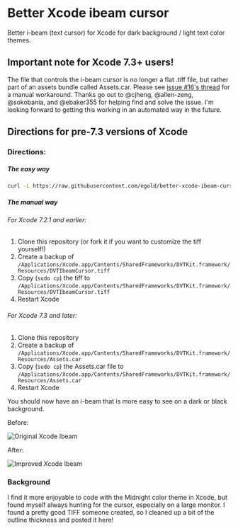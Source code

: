 Better Xcode ibeam cursor
=================

Better i-beam (text cursor) for Xcode for dark background / light text color themes.

## Important note for Xcode 7.3+ users!

The file that controls the i-beam cursor is no longer a flat .tiff file, but rather part of an assets bundle called Assets.car. Please see [issue #16's thread](https://github.com/egold/better-xcode-ibeam-cursor/issues/16) for a manual workaround. Thanks go out to @cjheng, @allen-zeng, @sokobania, and @ebaker355 for helping find and solve the issue. I'm looking forward to getting this working in an automated way in the future.


## Directions for pre-7.3 versions of Xcode

### Directions:

##### The easy way

```bash
curl -L https://raw.githubusercontent.com/egold/better-xcode-ibeam-cursor/master/install.sh | bash
```

##### The manual way

###### For Xcode 7.2.1 and earlier:

1. Clone this repository (or fork it if you want to customize the tiff yourself!)
2. Create a backup of `/Applications/Xcode.app/Contents/SharedFrameworks/DVTKit.framework/Resources/DVTIbeamCursor.tiff`
3. Copy (`sudo cp`) the tiff to `/Applications/Xcode.app/Contents/SharedFrameworks/DVTKit.framework/Resources/DVTIbeamCursor.tiff`
4. Restart Xcode

###### For Xcode 7.3 and later:

1. Clone this repository
2. Create a backup of `/Applications/Xcode.app/Contents/SharedFrameworks/DVTKit.framework/Resources/Assets.car`
3. Copy (`sudo cp`) the Assets.car file to `/Applications/Xcode.app/Contents/SharedFrameworks/DVTKit.framework/Resources/Assets.car`
4. Restart Xcode

You should now have an i-beam that is more easy to see on a dark or black background.

Before:

![Original Xcode Ibeam](https://raw.github.com/egold/better-xcode-ibeam-cursor/master/cursor-example-before.png "Original Xcode Ibeam")

After:

![Improved Xcode Ibeam](https://raw.github.com/egold/better-xcode-ibeam-cursor/master/cursor-example-after.png "Replacement Xcode Ibeam")

### Background

I find it more enjoyable to code with the Midnight color theme in Xcode, but found myself always hunting for the cursor, especially on a large monitor. I found a pretty good TIFF someone created, so I cleaned up a bit of the outline thickness and posted it here!
